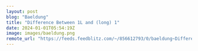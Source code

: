 ```yaml
---
layout: post
blog: "Baeldung"
title: "Difference Between 1L and (long) 1"
date: 2024-01-01T05:54:19Z
image: images/baeldung.png
remote_url: "https://feeds.feedblitz.com/~/856612793/0/baeldung~Difference-Between-L-and-long"
---
```

